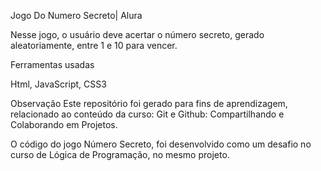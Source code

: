 Jogo Do Numero Secreto| Alura


Nesse jogo, o usuário deve acertar o número secreto, gerado aleatoriamente, entre 1 e 10 para vencer.




Ferramentas usadas

Html, JavaScript, CSS3


Observação
Este repositório foi gerado para fins de aprendizagem, relacionado ao conteúdo da curso: Git e Github: Compartilhando e Colaborando em Projetos.

 
 O código do jogo Número Secreto, foi desenvolvido como um desafio no curso de Lógica de Programação, no mesmo projeto.
